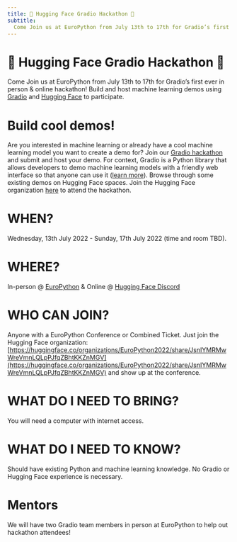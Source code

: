 ```yaml
---
title: 🤗 Hugging Face Gradio Hackathon 🤗
subtitle:
  Come Join us at EuroPython from July 13th to 17th for Gradio’s first ever in person & online hackathon! Build and host machine learning demos using Gradio and Hugging Face to participate.
---
```

# 🤗 Hugging Face Gradio Hackathon 🤗
Come Join us at EuroPython from July 13th to 17th for Gradio’s first ever in person & online hackathon! Build and host machine learning demos using [Gradio](http://gradio.app) and [Hugging Face](https://huggingface.co) to participate.

# Build cool demos!
 Are you interested in machine learning or already have a cool machine learning model you want to create a demo for? Join our [Gradio hackathon](https://huggingface.co/EuroPython2022) and submit and host your demo. For context, Gradio is a Python library that allows developers to demo machine learning models with a friendly web interface so that anyone can use it ([learn more](http://gradio.app)). Browse through some existing demos on Hugging Face spaces. Join the Hugging Face organization [here](https://huggingface.co/organizations/EuroPython2022/share/JsnIYMRMwWreVmnLQLpPJfqZBhtKKZnMGV) to attend the hackathon.
 
 
# WHEN?
Wednesday, 13th July 2022 - Sunday, 17th July 2022 (time and room TBD).
 
# WHERE?
In-person @ [EuroPython](https://ep2022.europython.eu) & Online @ [Hugging Face Discord](https://hf.co/discord)

# WHO CAN JOIN?
Anyone with a EuroPython Conference or Combined Ticket. Just join the Hugging Face organization: [https://huggingface.co/organizations/EuroPython2022/share/JsnIYMRMwWreVmnLQLpPJfqZBhtKKZnMGV](https://huggingface.co/organizations/EuroPython2022/share/JsnIYMRMwWreVmnLQLpPJfqZBhtKKZnMGV) and show up at the conference.
 
# WHAT DO I NEED TO BRING?
You will need a computer with internet access.
 
# WHAT DO I NEED TO KNOW?
Should have existing Python and machine learning knowledge. No Gradio or Hugging Face experience is necessary. 
 
# Mentors
We will have two Gradio team members in person at EuroPython to help out hackathon attendees!